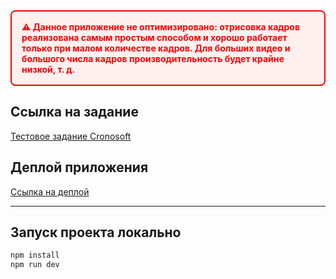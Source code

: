 <div style="border:2px solid red; padding:16px; color:red; font-weight:bold; margin-bottom:24px; border-radius:8px; background:#fff0f0">
  ⚠️ Данное приложение не оптимизировано: отрисовка кадров реализована самым простым способом и хорошо работает только при малом количестве кадров. Для больших видео и большого числа кадров производительность будет крайне низкой, т. д.
</div>

## Ссылка на задание

[Тестовое задание Cronosoft](https://docs.google.com/document/d/15WqCRd626eFulM9QFiASU5zJJ0Q-qBex7Utkj9O3l78/edit?pli=1&tab=t.0)

## Деплой приложения

[Ссылка на деплой](https://effervescent-gumption-b1277a.netlify.app/)

---

## Запуск проекта локально

```bash
npm install
npm run dev
```

